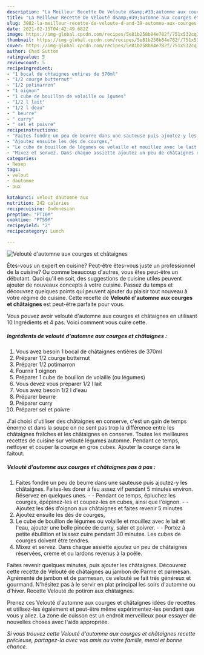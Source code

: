 ```yaml
---
description: "La Meilleur Recette De Velouté d&amp;#39;automne aux courges et châtaignes"
title: "La Meilleur Recette De Velouté d&amp;#39;automne aux courges et châtaignes"
slug: 3982-la-meilleur-recette-de-veloute-d-and-39-automne-aux-courges-et-chataignes
date: 2021-02-15T04:42:49.682Z
image: https://img-global.cpcdn.com/recipes/5e81b258b84e782f/751x532cq70/veloute-dautomne-aux-courges-et-chataignes-photo-principale-de-la-recette.jpg
thumbnail: https://img-global.cpcdn.com/recipes/5e81b258b84e782f/751x532cq70/veloute-dautomne-aux-courges-et-chataignes-photo-principale-de-la-recette.jpg
cover: https://img-global.cpcdn.com/recipes/5e81b258b84e782f/751x532cq70/veloute-dautomne-aux-courges-et-chataignes-photo-principale-de-la-recette.jpg
author: Chad Sutton
ratingvalue: 5
reviewcount: 5
recipeingredient:
- "1 bocal de chtaignes entires de 370ml"
- "1/2 courge butternut"
- "1/2 potimarron"
- "1 oignon"
- "1 cube de bouillon de volaille ou lgumes"
- "1/2 l lait"
- "1/2 l deau"
- " beurre"
- " curry"
- " sel et poivre"
recipeinstructions:
- "Faites fondre un peu de beurre dans une sauteuse puis ajoutez-y les châtaignes. Faites-les dorer à feu assez vif pendant 5 minutes environ. Réservez en quelques unes.  Pendant ce temps, épluchez les courges, épépinez-les et coupez-les en cubes, ainsi que l&#39;oignon.  Ajoutez les dés d’oignon aux châtaignes et faites revenir 5 minutes"
- "Ajoutez ensuite les dés de courges,"
- "Le cube de bouillon de légumes ou volaille et mouillez avec le lait et l&#39;eau, ajouter une belle pincée de curry, saler et poivrer.  Portez à petite ébullition et laissez cuire pendant 30 minutes. Les cubes de courges doivent être tendres."
- "Mixez et servez. Dans chaque assiette ajoutez un peu de châtaignes réservées, crème et ou lardons revenus à la poêle."
categories:
- Resep
tags:
- velout
- dautomne
- aux

katakunci: velout dautomne aux 
nutrition: 242 calories
recipecuisine: Indonesian
preptime: "PT10M"
cooktime: "PT59M"
recipeyield: "2"
recipecategory: Lunch

---
```



![Velouté d&#39;automne aux courges et châtaignes](https://img-global.cpcdn.com/recipes/5e81b258b84e782f/751x532cq70/veloute-dautomne-aux-courges-et-chataignes-photo-principale-de-la-recette.jpg)

Êtes-vous un expert en cuisine? Peut-être êtes-vous juste un professionnel de la cuisine? Ou comme beaucoup d'autres, vous êtes peut-être un débutant. Quoi qu'il en soit, des suggestions de cuisine utiles peuvent ajouter de nouveaux concepts à votre cuisine. Passez du temps et découvrez quelques points qui peuvent ajouter du plaisir tout nouveau à votre régime de cuisine. Cette recette de <strong> Velouté d&#39;automne aux courges et châtaignes </strong> est peut-être parfaite pour vous.

<!--inarticleads1-->

Vous pouvez avoir velouté d&#39;automne aux courges et châtaignes en utilisant 10 Ingrédients et 4 pas. Voici comment vous cuire cette.

##### Ingrédients de velouté d&#39;automne aux courges et châtaignes :

1. Vous avez besoin 1 bocal de châtaignes entières de 370ml
1. Préparer 1/2 courge butternut
1. Préparer 1/2 potimarron
1. Fournir 1 oignon
1. Préparer 1 cube de bouillon de volaille (ou légumes)
1. Vous devez vous préparer 1/2 l lait
1. Vous avez besoin 1/2 l d&#39;eau
1. Préparer  beurre
1. Préparer  curry
1. Préparer  sel et poivre


J&#39;ai choisi d&#39;utiliser des châtaignes en conserve, c&#39;est un gain de temps énorme et dans la soupe on ne sent pas trop la différence entre les châtaignes fraîches et les châtaignes en conserve. Toutes les meilleures recettes de cuisine sur velouté légumes automne. Pendant ce temps, nettoyer et couper la courge en gros cubes. Ajouter la courge dans le faitout. 

<!--inarticleads2-->

##### Velouté d&#39;automne aux courges et châtaignes pas à pas :

1. Faites fondre un peu de beurre dans une sauteuse puis ajoutez-y les châtaignes. Faites-les dorer à feu assez vif pendant 5 minutes environ. Réservez en quelques unes. -  - Pendant ce temps, épluchez les courges, épépinez-les et coupez-les en cubes, ainsi que l&#39;oignon. -  - Ajoutez les dés d’oignon aux châtaignes et faites revenir 5 minutes
1. Ajoutez ensuite les dés de courges,
1. Le cube de bouillon de légumes ou volaille et mouillez avec le lait et l&#39;eau, ajouter une belle pincée de curry, saler et poivrer. -  - Portez à petite ébullition et laissez cuire pendant 30 minutes. Les cubes de courges doivent être tendres.
1. Mixez et servez. Dans chaque assiette ajoutez un peu de châtaignes réservées, crème et ou lardons revenus à la poêle.


Faites revenir quelques minutes, puis ajouter les châtaignes. Découvrez cette recette de Velouté de châtaignes au jambon de Parme et parmesan. Agrémenté de jambon et de parmesan, ce velouté se fait très généreux et gourmand. N&#39;hésitez pas à le servir en plat principal les soirs d&#39;automne ou d&#39;hiver. Recette Velouté de potiron aux châtaignes. 

<!--inarticleads1-->

<p>
Prenez ces Velouté d&#39;automne aux courges et châtaignes idées de recettes et utilisez-les également et peut-être même expérimentez-les pendant que vous y allez. La zone de cuisson est un endroit merveilleux pour essayer de nouvelles choses avec l'aide appropriée.
</p>

<p>
<i>Si vous trouvez cette Velouté d&#39;automne aux courges et châtaignes recette précieuse, partagez-la avec vos amis ou votre famille, merci et bonne chance.</i>
</p>
